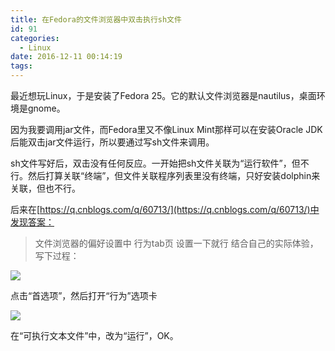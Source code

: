 ```yaml
---
title: 在Fedora的文件浏览器中双击执行sh文件
id: 91
categories:
  - Linux
date: 2016-12-11 00:14:19
tags:
---
```


最近想玩Linux，于是安装了Fedora 25。它的默认文件浏览器是nautilus，桌面环境是gnome。

因为我要调用jar文件，而Fedora里又不像Linux Mint那样可以在安装Oracle JDK后能双击jar文件运行，所以要通过写sh文件来调用。

sh文件写好后，双击没有任何反应。一开始把sh文件关联为“运行软件”，但不行。然后打算关联“终端”，但文件关联程序列表里没有终端，只好安装dolphin来关联，但也不行。

后来在[https://q.cnblogs.com/q/60713/](https://q.cnblogs.com/q/60713/)中发现答案：
> 文件浏览器的偏好设置中 行为tab页 设置一下就行
结合自己的实际体验，写下过程：

[![](http://www.sealfu.cf/wp-content/uploads/2016/12/2016-12-10-23-49-04屏幕截图-150x94.png)](http://www.sealfu.cf/wp-content/uploads/2016/12/2016-12-10-23-49-04屏幕截图.png)

点击“首选项”，然后打开“行为”选项卡

[![](http://www.sealfu.cf/wp-content/uploads/2016/12/2016-12-11-00-12-33屏幕截图-76x150.png)](http://www.sealfu.cf/wp-content/uploads/2016/12/2016-12-11-00-12-33屏幕截图.png)

在“可执行文本文件”中，改为“运行”，OK。

&nbsp;